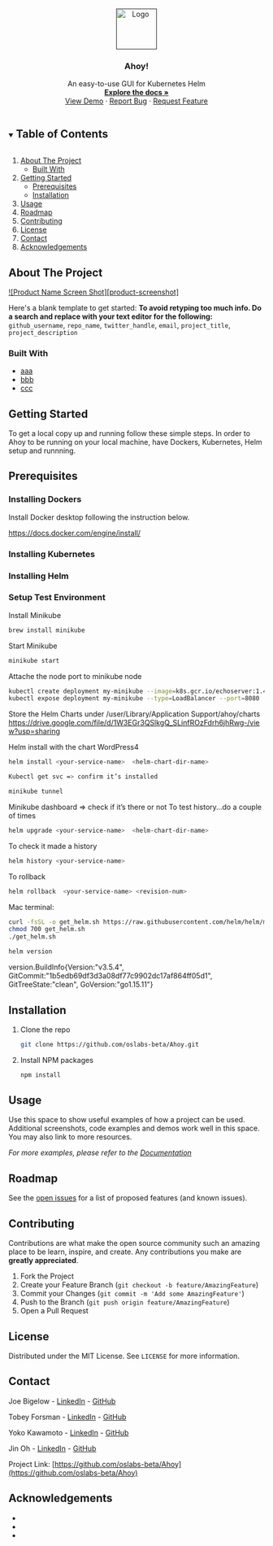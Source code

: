 <!-- PROJECT LOGO -->
<br />
<p align="center">
  <a href="">
    <img src="https://user-images.githubusercontent.com/65692508/115466796-68a29400-a1e5-11eb-8ceb-4d0e04d2450e.png" alt="Logo" width="80" height="80">
  </a>

  <h3 align="center">Ahoy!</h3>

  <p align="center">
    An easy-to-use GUI for Kubernetes Helm
    <br />
    <a href="https://github.com/oslabs-beta/Ahoy"><strong>Explore the docs »</strong></a>
    <br />
    <a href="https://github.com/oslabs-beta/Ahoy">View Demo</a>
    ·
    <a href="https://github.com/oslabs-beta/Ahoy/issues">Report Bug</a>
    ·
    <a href="https://github.com/oslabs-beta/Ahoy/issues">Request Feature</a>
  </p>
</p>


<!-- TABLE OF CONTENTS -->
<details open="open">
  <summary><h2 style="display: inline-block">Table of Contents</h2></summary>
  <ol>
    <li>
      <a href="#about-the-project">About The Project</a>
      <ul>
        <li><a href="#built-with">Built With</a></li>
      </ul>
    </li>
    <li>
      <a href="#getting-started">Getting Started</a>
      <ul>
        <li><a href="#prerequisites">Prerequisites</a></li>
        <li><a href="#installation">Installation</a></li>
      </ul>
    </li>
    <li><a href="#usage">Usage</a></li>
    <li><a href="#roadmap">Roadmap</a></li>
    <li><a href="#contributing">Contributing</a></li>
    <li><a href="#license">License</a></li>
    <li><a href="#contact">Contact</a></li>
    <li><a href="#acknowledgements">Acknowledgements</a></li>
  </ol>
</details>


<!-- ABOUT THE PROJECT -->
## About The Project

[![Product Name Screen Shot][product-screenshot]](https://example.com)

Here's a blank template to get started:
**To avoid retyping too much info. Do a search and replace with your text editor for the following:**
`github_username`, `repo_name`, `twitter_handle`, `email`, `project_title`, `project_description`


### Built With

* [aaa](link)
* [bbb](link)
* [ccc](link)



<!-- GETTING STARTED -->
## Getting Started

To get a local copy up and running follow these simple steps.
In order to Ahoy to be running on your local machine, have Dockers, Kubernetes, Helm setup and runnning.


## Prerequisites

### Installing Dockers
Install Docker desktop following the instruction below.

https://docs.docker.com/engine/install/


### Installing Kubernetes
### Installing Helm
### Setup Test Environment

Install Minikube
  ```sh
  brew install minikube
  ```
Start Minikube
  ```sh
  minikube start
  ```
Attache the node port to minikube node
  ```sh
  kubectl create deployment my-minikube --image=k8s.gcr.io/echoserver:1.4
  kubectl expose deployment my-minikube --type=LoadBalancer --port=8080
  ```
Store the Helm Charts under /user/Library/Application Support/ahoy/charts
  https://drive.google.com/file/d/1W3EGr3QSlkgQ_SLinfROzFdrh6jhRwg-/view?usp=sharing

Helm install with the chart WordPress4
  ```sh
  helm install <your-service-name>  <helm-chart-dir-name>
  ```
  ```sh
Kubectl get svc => confirm it’s installed
  ```
  ```sh
  minikube tunnel 
  ```
Minikube dashboard => check if it’s there or not
To test history…do a couple of times 

  ```sh
  helm upgrade <your-service-name>  <helm-chart-dir-name>
  ```
To check it made a history
  ```sh
  helm history <your-service-name> 
  ```
To rollback
  ```sh
  helm rollback  <your-service-name> <revision-num>
  ```



Mac terminal: 
  ```sh
  curl -fsSL -o get_helm.sh https://raw.githubusercontent.com/helm/helm/master/scripts/get-helm-3
  chmod 700 get_helm.sh
  ./get_helm.sh
  ```
  ```sh
helm version
  ```
version.BuildInfo{Version:"v3.5.4", GitCommit:"1b5edb69df3d3a08df77c9902dc17af864ff05d1", GitTreeState:"clean", GoVersion:"go1.15.11"}





## Installation

1. Clone the repo
   ```sh
   git clone https://github.com/oslabs-beta/Ahoy.git
   ```
2. Install NPM packages
   ```sh
   npm install
   ```



<!-- USAGE EXAMPLES -->
## Usage

Use this space to show useful examples of how a project can be used. Additional screenshots, code examples and demos work well in this space. You may also link to more resources.

_For more examples, please refer to the [Documentation](https://example.com)_



<!-- ROADMAP -->
## Roadmap

See the [open issues](https://github.com/oslabs-beta/Ahoy/issues) for a list of proposed features (and known issues).



<!-- CONTRIBUTING -->
## Contributing

Contributions are what make the open source community such an amazing place to be learn, inspire, and create. Any contributions you make are **greatly appreciated**.

1. Fork the Project
2. Create your Feature Branch (`git checkout -b feature/AmazingFeature`)
3. Commit your Changes (`git commit -m 'Add some AmazingFeature'`)
4. Push to the Branch (`git push origin feature/AmazingFeature`)
5. Open a Pull Request



<!-- LICENSE -->
## License

Distributed under the MIT License. See `LICENSE` for more information.



<!-- CONTACT -->
## Contact

Joe Bigelow - [LinkedIn](https://www.linkedin.com/in/joe-bigelow-591a2170/) - [GitHub](https://github.com/lilbigs2001)

Tobey Forsman - [LinkedIn](https://www.linkedin.com/in/tobeyforsman/) - [GitHub](https://github.com/yebot)

Yoko Kawamoto - [LinkedIn](https://www.linkedin.com/in/yoko-kawamoto-95623047/) - [GitHub](https://github.com/libero-yoko)

Jin Oh - [LinkedIn](https://www.linkedin.com/in/jintoh613/) - [GitHub](https://github.com/ohjintech)

Project Link: [https://github.com/oslabs-beta/Ahoy](https://github.com/oslabs-beta/Ahoy)



<!-- ACKNOWLEDGEMENTS -->
## Acknowledgements

* []()
* []()
* []()
